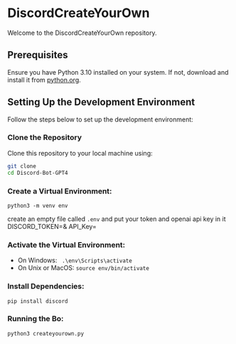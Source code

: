 # DiscordCreateYourOwn

Welcome to the DiscordCreateYourOwn repository. 

## Prerequisites

Ensure you have Python 3.10 installed on your system. If not, download and install it from [python.org](https://www.python.org/).

## Setting Up the Development Environment

Follow the steps below to set up the development environment:

### Clone the Repository

Clone this repository to your local machine using:
```bash
git clone 
cd Discord-Bot-GPT4
```

### Create a Virtual Environment: 
```python3 -m venv env```

create an empty file called ```.env``` and put your token and openai api key in it DISCORD_TOKEN=& API_Key=

### Activate the Virtual Environment:
- On Windows:
  ``` .\env\Scripts\activate```
- On Unix or MacOS:
  ```source env/bin/activate```

### Install Dependencies:
```pip install discord```

### Running the Bo: 
```python3 createyourown.py```

